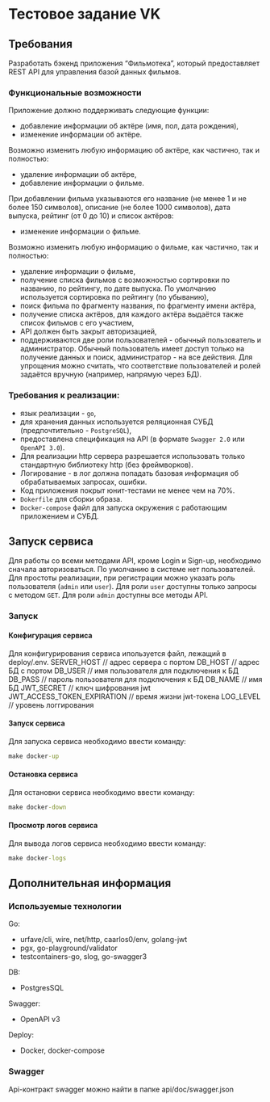 # Тестовое задание VK

## Требования

Разработать бэкенд приложения “Фильмотека”, который предоставляет REST API для управления базой данных фильмов.

### Функциональные возможности

Приложение должно поддерживать следующие функции:

* добавление информации об актёре (имя, пол, дата рождения),
* изменение информации об актёре.

Возможно изменить любую информацию об актёре, как частично, так и полностью:

* удаление информации об актёре,
* добавление информации о фильме.

При добавлении фильма указываются его название (не менее 1 и не более 150 символов), описание (не более 1000 символов), дата выпуска, рейтинг (от 0 до 10) и список актёров:

* изменение информации о фильме.

Возможно изменить любую информацию о фильме, как частично, так и полностью:

* удаление информации о фильме,
* получение списка фильмов с возможностью сортировки по названию, по рейтингу, по дате выпуска. По умолчанию используется сортировка по рейтингу (по убыванию),
* поиск фильма по фрагменту названия, по фрагменту имени актёра,
* получение списка актёров, для каждого актёра выдаётся также список фильмов с его участием,
* API должен быть закрыт авторизацией,
* поддерживаются две роли пользователей - обычный пользователь и администратор. Обычный пользователь имеет доступ только на получение данных и поиск, администратор - на все действия. Для упрощения можно считать, что соответствие пользователей и ролей задаётся вручную (например, напрямую через БД).

### Требования к реализации:

* язык реализации - `go`,
* для хранения данных используется реляционная СУБД (предпочтительно - `PostgreSQL`),
* предоставлена спецификация на API (в формате `Swagger 2.0` или `OpenAPI 3.0`).
* Для реализации http сервера разрешается использовать только стандартную библиотеку http (без фреймворков).
* Логирование - в лог должна попадать базовая информация об обрабатываемых запросах, ошибки.
* Код приложения покрыт юнит-тестами не менее чем на 70%.
* `Dokerfile` для сборки образа.
* `Docker-compose` файл для запуска окружения с работающим приложением и СУБД.

## Запуск сервиса

Для работы со всеми методами API, кроме Login и Sign-up, необходимо сначала авторизоваться. 
По умолчанию в системе нет пользователей. Для простоты реализации, при регистрации можно указать роль пользователя (`admin` или `user`).
Для роли `user` доступны только запросы с методом `GET`. Для роли `admin` доступны все методы API.

### Запуск

#### Конфигурация сервиса

Для конфигурирования сервиса ипользуется файл, лежащий в deploy/.env.
SERVER_HOST // адрес сервера с портом
DB_HOST // адрес БД с портом
DB_USER // имя пользователя для подключения к БД
DB_PASS // пароль пользователя для подключения к БД
DB_NAME // имя БД
JWT_SECRET // ключ шифрования jwt
JWT_ACCESS_TOKEN_EXPIRATION // время жизни jwt-токена
LOG_LEVEL // уровень логгирования

#### Запуск сервиса

Для запуска сервиса необходимо ввести команду:

```cmd
make docker-up
```

#### Остановка сервиса

Для остановки сервиса необходимо ввести команду:

```cmd
make docker-down
```
#### Просмотр логов сервиса

Для вывода логов сервиса необходимо ввести команду:

```cmd
make docker-logs
```
## Дополнительная информация

### Используемые технологии
Go: 
- urfave/cli, wire, net/http, caarlos0/env, golang-jwt
- pgx, go-playground/validator
- testcontainers-go, slog, go-swagger3 

DB: 
- PostgresSQL

Swagger: 
- OpenAPI v3

Deploy: 
- Docker, docker-compose

### Swagger
Api-контракт swagger можно найти в папке api/doc/swagger.json
